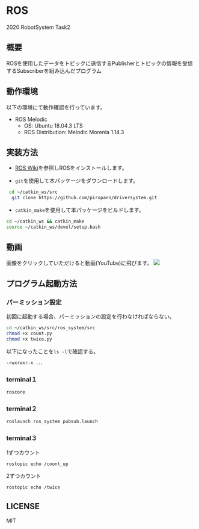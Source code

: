 # ROS
2020 RobotSystem Task2

## 概要
ROSを使用したデータをトピックに送信するPublisherとトピックの情報を受信するSubscriberを組み込んだプログラム

## 動作環境

以下の環境にて動作確認を行っています。

- ROS Melodic
  - OS: Ubuntu 18.04.3 LTS
  - ROS Distribution: Melodic Morenia 1.14.3

## 実装方法

- [ROS Wiki](http://wiki.ros.org/ja/kinetic/Installation/Ubuntu)を参照しROSをインストールします。

- `git`を使用して本パッケージをダウンロードします。

```bash
 cd ~/catkin_ws/src
  git clone https://github.com/piropann/driversystem.git
  ```
  
  - `catkin_make`を使用して本パッケージをビルドします。

  ```bash
  cd ~/catkin_ws && catkin_make
  source ~/catkin_ws/devel/setup.bash
  ```
## 動画
画像をクリックしていただけると動画(YouTube)に飛びます。
[![](https://img.youtube.com/vi/PsRcoulrIgI/0.jpg)](https://www.youtube.com/watch?v=PsRcoulrIgI "")

## プログラム起動方法

### パーミッション設定
初回に起動する場合、パーミッションの設定を行わなければならない。
```bash
cd ~/catkin_ws/src/ros_system/src
chmod +x count.py
chmod +x twice.py
  ```
以下になったことを`ls -l`で確認する。
```bash
-rwxrwxr-x ．．．
  ```

### terminal１
```bash
roscore
  ```
  
### terminal２
  ```bash
roslaunch ros_system pubsub.launch
  ```
  
### terminal３

1ずつカウント
```bash
rostopic echo /count_up
  ```
  
2ずつカウント
```bash
rostopic echo /twice
  ```
## LICENSE
MIT
